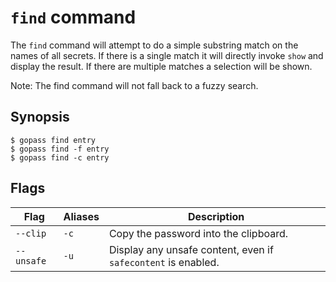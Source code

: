 # `find` command

The `find` command will attempt to do a simple substring match on the names of all secrets.
If there is a single match it will directly invoke `show` and display the result.
If there are multiple matches a selection will be shown.

Note: The find command will not fall back to a fuzzy search.

## Synopsis

```
$ gopass find entry
$ gopass find -f entry
$ gopass find -c entry
```

## Flags

Flag | Aliases | Description
---- | ------- | -----------
`--clip` | `-c` | Copy the password into the clipboard.
`--unsafe` | `-u` | Display any unsafe content, even if `safecontent` is enabled.


